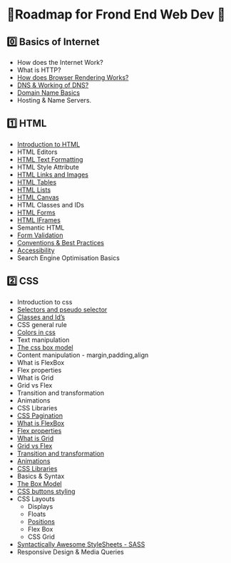 # 📕Roadmap for Frond End Web Dev 📕

## 0️⃣ Basics of Internet

- How does the Internet Work?
- What is HTTP?
- [How does Browser Rendering Works?](Browser_Rendering.md)
- [DNS & Working of DNS?](./DNS%20and%20Working%20of%20DNS.md)
- [Domain Name Basics](./Domain_Name_Basics.md) 
- Hosting & Name Servers.

## 1️⃣ HTML

- [Introduction to HTML](./Introduction_to_Html)
- HTML Editors
- [HTML Text Formatting](./HTML_Text_Formatting)
- HTML Style Attribute
- [HTML Links and Images](Html_Anchor_img_tag.md)
- [HTML Tables](./HTML_Tables)
- [HTML Lists](./HTML_LISTS)
- [HTML Canvas](./HTML_Canvas/Canvas.md)
- HTML Classes and IDs
- [HTML Forms](./HTML%20Forms)
- [HTML IFrames](./HTML_IFrames/iframes.md)
- Semantic HTML
- [Form Validation](./HTML_Form_Validation/form-validation.md)
- [Conventions & Best Practices](HTML_Conventions_Practices/readme.md)
- [Accessibility](Html_Accessibility.md)
- Search Engine Optimisation Basics

## 2️⃣ CSS

- Introduction to css
- [Selectors and pseudo selector](./CSS%20Selectors%20and%20Pseudo%20Selector)
- [Classes and Id’s](./HTML_Class%20and%20Id)
- CSS general rule
- [Colors in css](CSS_Colors_In_CSS/Colors_In_CSS.md)
- Text manipulation
- [The css box model](./CSS_BoxModel)
- Content manipulation - margin,padding,align
- What is FlexBox
- Flex properties
- What is Grid
- Grid vs Flex
- Transition and transformation
- Animations
- CSS Libraries
- [CSS Pagination](./CSS_Pagination/CSS_Pagination.md)
- [What is FlexBox](./CSS_Flexbox)
- [Flex properties](./CSS_Flexbox)
- [What is Grid](./CSS_Grid)
- [Grid vs Flex](./CSS_Grid_vs_Flex)
- [Transition and transformation](./CSS_Transition_And_Transformation)
- [Animations](./CSS_Animations)
- [CSS Libraries](./BestCSSLibraries)
- Basics & Syntax
- [The Box Model](./2.6_CSS_Box_Model.md)
- [CSS buttons styling](./CSS%20Button%20Styling)
- CSS Layouts
   * Displays
   * Floats
   * [Positions](./CSS%20Positioning)
   * Flex Box
   * CSS Grid
- [Syntactically Awesome StyleSheets - SASS](./SASS.md)
- Responsive Design & Media Queries
